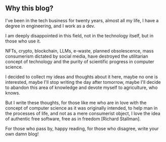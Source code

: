 ## Why this blog?

I've been in the tech business for twenty years, almost all my life, I have a degree in engineering, and I work as a dev. 

I am deeply disappointed in this field, not in the technology itself, but in those who use it.

NFTs, crypto, blockchain, LLMs, e-waste, planned obsolescence, mass consumerism dictated by social media, have destroyed the utilitarian concept of technology and the purity of scientific progress in computer science.

I decided to collect my ideas and thoughts about it here, maybe no one is interested, maybe I'll stop writing the day after tomorrow, maybe I'll decide to abandon this area of knowledge and devote myself to agriculture, who knows.

But I write these thoughts, for those like me who are in love with the concept of computer science as it was originally intended, to help man in the processes of life, and not as a mere consumerist object, I love the idea of authentic free software, free as in freedom [Richard Stallman].

For those who pass by, happy reading, for those who disagree, write your own damn blog!
